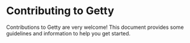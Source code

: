 # Contributing to Getty

Contributions to Getty are very welcome! This document provides some guidelines and information to help you get started.
